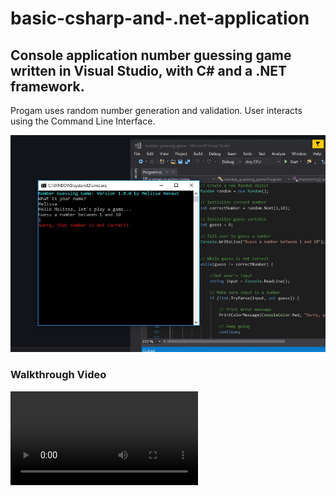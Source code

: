 # basic-csharp-and-.net-application


## Console application number guessing game written in Visual Studio, with C# and a .NET framework.

Progam uses random number generation and validation.  User interacts using the Command Line Interface.


![Screenshot](screenshot.JPG)


### Walkthrough Video

![Walkthrough Video](walkthrough.mp4)






